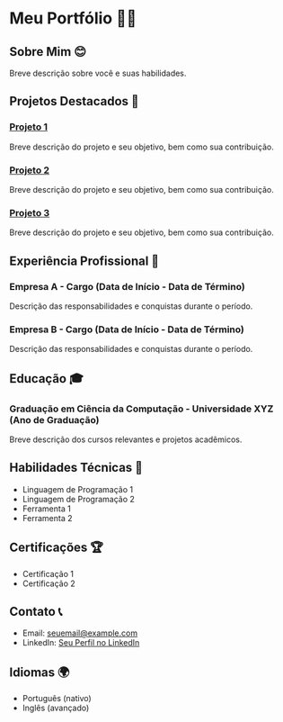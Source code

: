 # Meu Portfólio 👩‍💻

## Sobre Mim 😊

Breve descrição sobre você e suas habilidades.

## Projetos Destacados 💼

### [Projeto 1](link_para_o_projeto)

Breve descrição do projeto e seu objetivo, bem como sua contribuição.

### [Projeto 2](link_para_o_projeto)

Breve descrição do projeto e seu objetivo, bem como sua contribuição.

### [Projeto 3](link_para_o_projeto)

Breve descrição do projeto e seu objetivo, bem como sua contribuição.

## Experiência Profissional 💼

### Empresa A - Cargo (Data de Início - Data de Término)

Descrição das responsabilidades e conquistas durante o período.

### Empresa B - Cargo (Data de Início - Data de Término)

Descrição das responsabilidades e conquistas durante o período.

## Educação 🎓

### Graduação em Ciência da Computação - Universidade XYZ (Ano de Graduação)

Breve descrição dos cursos relevantes e projetos acadêmicos.

## Habilidades Técnicas 💪

- Linguagem de Programação 1
- Linguagem de Programação 2
- Ferramenta 1
- Ferramenta 2

## Certificações 🏆

- Certificação 1
- Certificação 2

## Contato 📞

- Email: seuemail@example.com
- LinkedIn: [Seu Perfil no LinkedIn](link_para_o_perfil)

## Idiomas 🌍

- Português (nativo)
- Inglês (avançado)

